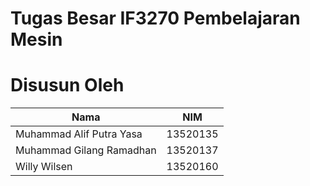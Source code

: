 # Tugas Besar IF3270 Pembelajaran Mesin

# Disusun Oleh

| Nama | NIM |
| ---- | --- |
| Muhammad Alif Putra Yasa | 13520135 |
| Muhammad Gilang Ramadhan | 13520137 |
| Willy Wilsen             | 13520160 |
